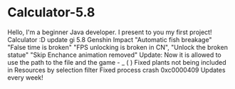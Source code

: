 # Calculator-5.8
Hello, I'm a beginner Java developer. I present to you my first project! Calculator :D update gi 5.8
Genshin Impact
"Automatic fish breakage"
"False time is broken"
"FPS unlocking is broken in CN",
"Unlock the broken statue"
"Skip Enchance animation removed"
Update:
Now it is allowed to use the path to the file and the game - _ ( )
Fixed plants not being included in Resources by selection filter
Fixed process crash 0xc0000409
Updates every week!
